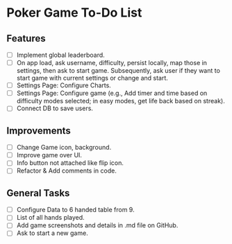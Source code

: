 # Poker Game To-Do List

## Features
- [ ] Implement global leaderboard.
- [ ] On app load, ask username, difficulty, persist locally, map those in settings, then ask to start game. Subsequently, ask user if they want to start game with current settings or change and start.
- [ ] Settings Page: Configure Charts.
- [ ] Settings Page: Configure game (e.g., Add timer and time based on difficulty modes selected; in easy modes, get life back based on streak).
- [ ] Connect DB to save users.

## Improvements
- [ ] Change Game icon, background.
- [ ] Improve game over UI.
- [ ] Info button not attached like flip icon.
- [ ] Refactor & Add comments in code.

## General Tasks
- [ ] Configure Data to 6 handed table from 9.
- [ ] List of all hands played.
- [ ] Add game screenshots and details in .md file on GitHub.
- [ ] Ask to start a new game.
